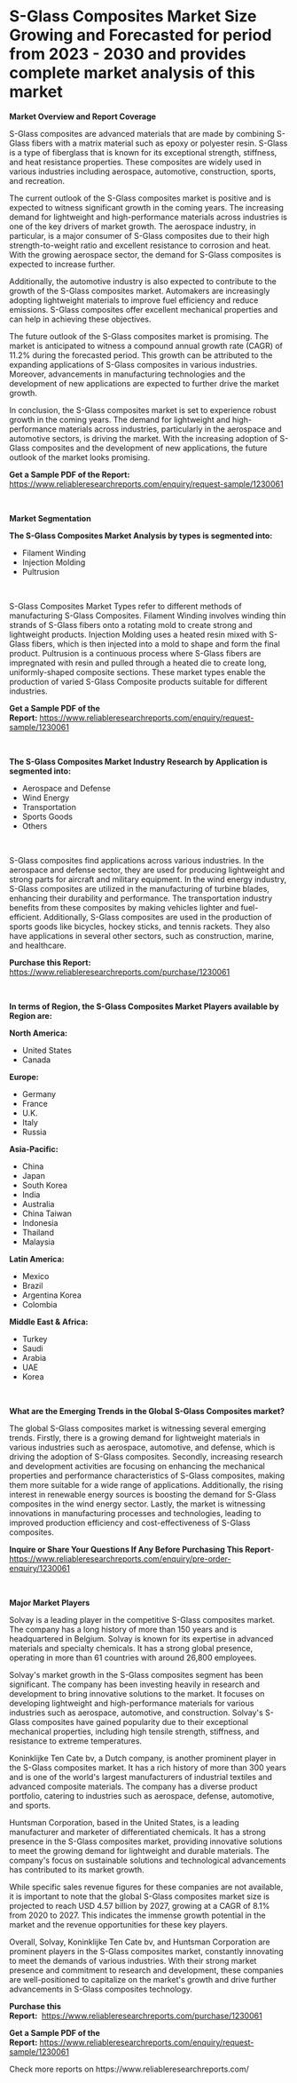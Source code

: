 <p><h1>S-Glass Composites Market Size Growing and Forecasted for period from 2023 - 2030 and provides complete market analysis of this market</h1></p><p><strong>Market Overview and Report Coverage</strong></p>
<p><p>S-Glass composites are advanced materials that are made by combining S-Glass fibers with a matrix material such as epoxy or polyester resin. S-Glass is a type of fiberglass that is known for its exceptional strength, stiffness, and heat resistance properties. These composites are widely used in various industries including aerospace, automotive, construction, sports, and recreation.</p><p>The current outlook of the S-Glass composites market is positive and is expected to witness significant growth in the coming years. The increasing demand for lightweight and high-performance materials across industries is one of the key drivers of market growth. The aerospace industry, in particular, is a major consumer of S-Glass composites due to their high strength-to-weight ratio and excellent resistance to corrosion and heat. With the growing aerospace sector, the demand for S-Glass composites is expected to increase further.</p><p>Additionally, the automotive industry is also expected to contribute to the growth of the S-Glass composites market. Automakers are increasingly adopting lightweight materials to improve fuel efficiency and reduce emissions. S-Glass composites offer excellent mechanical properties and can help in achieving these objectives.</p><p>The future outlook of the S-Glass composites market is promising. The market is anticipated to witness a compound annual growth rate (CAGR) of 11.2% during the forecasted period. This growth can be attributed to the expanding applications of S-Glass composites in various industries. Moreover, advancements in manufacturing technologies and the development of new applications are expected to further drive the market growth.</p><p>In conclusion, the S-Glass composites market is set to experience robust growth in the coming years. The demand for lightweight and high-performance materials across industries, particularly in the aerospace and automotive sectors, is driving the market. With the increasing adoption of S-Glass composites and the development of new applications, the future outlook of the market looks promising.</p></p>
<p><strong>Get a Sample PDF of the Report:</strong> <a href="https://www.reliableresearchreports.com/enquiry/request-sample/1230061">https://www.reliableresearchreports.com/enquiry/request-sample/1230061</a></p>
<p>&nbsp;</p>
<p><strong>Market Segmentation</strong></p>
<p><strong>The S-Glass Composites Market Analysis by types is segmented into:</strong></p>
<p><ul><li>Filament Winding</li><li>Injection Molding</li><li>Pultrusion</li></ul></p>
<p>&nbsp;</p>
<p><p>S-Glass Composites Market Types refer to different methods of manufacturing S-Glass Composites. Filament Winding involves winding thin strands of S-Glass fibers onto a rotating mold to create strong and lightweight products. Injection Molding uses a heated resin mixed with S-Glass fibers, which is then injected into a mold to shape and form the final product. Pultrusion is a continuous process where S-Glass fibers are impregnated with resin and pulled through a heated die to create long, uniformly-shaped composite sections. These market types enable the production of varied S-Glass Composite products suitable for different industries.</p></p>
<p><strong>Get a Sample PDF of the Report:</strong>&nbsp;<a href="https://www.reliableresearchreports.com/enquiry/request-sample/1230061">https://www.reliableresearchreports.com/enquiry/request-sample/1230061</a></p>
<p>&nbsp;</p>
<p><strong>The S-Glass Composites Market Industry Research by Application is segmented into:</strong></p>
<p><ul><li>Aerospace and Defense</li><li>Wind Energy</li><li>Transportation</li><li>Sports Goods</li><li>Others</li></ul></p>
<p>&nbsp;</p>
<p><p>S-Glass composites find applications across various industries. In the aerospace and defense sector, they are used for producing lightweight and strong parts for aircraft and military equipment. In the wind energy industry, S-Glass composites are utilized in the manufacturing of turbine blades, enhancing their durability and performance. The transportation industry benefits from these composites by making vehicles lighter and fuel-efficient. Additionally, S-Glass composites are used in the production of sports goods like bicycles, hockey sticks, and tennis rackets. They also have applications in several other sectors, such as construction, marine, and healthcare.</p></p>
<p><strong>Purchase this Report:</strong>&nbsp; <a href="https://www.reliableresearchreports.com/purchase/1230061">https://www.reliableresearchreports.com/purchase/1230061</a></p>
<p>&nbsp;</p>
<p><strong>In terms of Region, the S-Glass Composites Market Players available by Region are:</strong></p>
<p>
    <p> <strong> North America: </strong>
        <ul>
            <li>United States</li>
            <li>Canada</li>
        </ul>
        </p> 
    <p> <strong> Europe: </strong>
        <ul>
            <li>Germany</li>
            <li>France</li>
            <li>U.K.</li>
            <li>Italy</li>
            <li>Russia</li>
        </ul>
        </p> 
    <p> <strong> Asia-Pacific: </strong>
        <ul>
            <li>China</li>
            <li>Japan</li>
            <li>South Korea</li>
            <li>India</li>
            <li>Australia</li>
            <li>China Taiwan</li>
            <li>Indonesia</li>
            <li>Thailand</li>
            <li>Malaysia</li>
        </ul>
        </p> 
    <p> <strong> Latin America: </strong>
        <ul>
            <li>Mexico</li>
            <li>Brazil</li>
            <li>Argentina Korea</li>
            <li>Colombia</li>
        </ul>
        </p> 
    <p> <strong> Middle East & Africa: </strong>
        <ul>
            <li>Turkey</li>
            <li>Saudi</li>
            <li>Arabia</li>
            <li>UAE</li>
            <li>Korea</li>
        </ul>
    </p>
    </p>
<p>&nbsp;</p>
<p><strong>What are the Emerging Trends in the Global S-Glass Composites market?</strong></p>
<p><p>The global S-Glass composites market is witnessing several emerging trends. Firstly, there is a growing demand for lightweight materials in various industries such as aerospace, automotive, and defense, which is driving the adoption of S-Glass composites. Secondly, increasing research and development activities are focusing on enhancing the mechanical properties and performance characteristics of S-Glass composites, making them more suitable for a wide range of applications. Additionally, the rising interest in renewable energy sources is boosting the demand for S-Glass composites in the wind energy sector. Lastly, the market is witnessing innovations in manufacturing processes and technologies, leading to improved production efficiency and cost-effectiveness of S-Glass composites.</p></p>
<p><strong>Inquire or Share Your Questions If Any Before Purchasing This Report</strong>- <a href="https://www.reliableresearchreports.com/enquiry/pre-order-enquiry/1230061">https://www.reliableresearchreports.com/enquiry/pre-order-enquiry/1230061</a></p>
<p>&nbsp;</p>
<p><strong>Major Market Players</strong></p>
<p><p>Solvay is a leading player in the competitive S-Glass composites market. The company has a long history of more than 150 years and is headquartered in Belgium. Solvay is known for its expertise in advanced materials and specialty chemicals. It has a strong global presence, operating in more than 61 countries with around 26,800 employees.</p><p>Solvay's market growth in the S-Glass composites segment has been significant. The company has been investing heavily in research and development to bring innovative solutions to the market. It focuses on developing lightweight and high-performance materials for various industries such as aerospace, automotive, and construction. Solvay's S-Glass composites have gained popularity due to their exceptional mechanical properties, including high tensile strength, stiffness, and resistance to extreme temperatures.</p><p>Koninklijke Ten Cate bv, a Dutch company, is another prominent player in the S-Glass composites market. It has a rich history of more than 300 years and is one of the world's largest manufacturers of industrial textiles and advanced composite materials. The company has a diverse product portfolio, catering to industries such as aerospace, defense, automotive, and sports.</p><p>Huntsman Corporation, based in the United States, is a leading manufacturer and marketer of differentiated chemicals. It has a strong presence in the S-Glass composites market, providing innovative solutions to meet the growing demand for lightweight and durable materials. The company's focus on sustainable solutions and technological advancements has contributed to its market growth.</p><p>While specific sales revenue figures for these companies are not available, it is important to note that the global S-Glass composites market size is projected to reach USD 4.57 billion by 2027, growing at a CAGR of 8.1% from 2020 to 2027. This indicates the immense growth potential in the market and the revenue opportunities for these key players.</p><p>Overall, Solvay, Koninklijke Ten Cate bv, and Huntsman Corporation are prominent players in the S-Glass composites market, constantly innovating to meet the demands of various industries. With their strong market presence and commitment to research and development, these companies are well-positioned to capitalize on the market's growth and drive further advancements in S-Glass composites technology.</p></p>
<p><strong>Purchase this Report:</strong>&nbsp;&nbsp;<a href="https://www.reliableresearchreports.com/purchase/1230061">https://www.reliableresearchreports.com/purchase/1230061</a></p>
<p></p>
<p><strong>Get a Sample PDF of the Report:</strong>&nbsp;<a href="https://www.reliableresearchreports.com/enquiry/request-sample/1230061">https://www.reliableresearchreports.com/enquiry/request-sample/1230061</a></p>
<p>Check more reports on https://www.reliableresearchreports.com/</p>